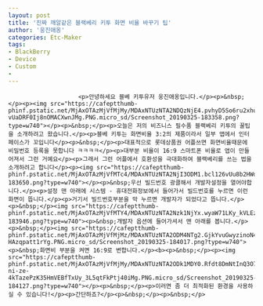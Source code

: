 ```yaml
---
layout: post
title: '진짜 깨알같은 블랙베리 키투 화면 비율 바꾸기 팁'
author: '웅진애옹'
categories: Etc-Maker
tags:
- BlackBerry
- Device
- Custom
-
---
```



<script> location.href='https://cafe.naver.com/develoid/859912' ; </script>


















						<p>안녕하세요 블베 키투유저 웅진애옹입니다.</p><p>&nbsp;</p><p><img src="https://cafeptthumb-phinf.pstatic.net/MjAxOTAzMjVfMjMy/MDAxNTUzNTA2NDQzNjE4.pvhyD5So6ru2xhuh3GAaQNVYmun4rPlmUuyHQeGmoOcg.zBB1T7SOR4xWq5BpP0ntHP-vUaDRF0Ij8nOMACXwnJMg.PNG.micro_sd/Screenshot_20190325-183358.png?type=w740"></p><p>&nbsp;</p><p>오늘은 저의 비즈니스 필수품 블랙베리 키투의 꿀팁을 소개하려고 왔습니다.</p><p>블베 키투는 화면비율 3:2의 제품이라서 일부 앱에서 인터페이스가 꼬입니다</p><p>&nbsp;</p><p>대표적으로 롯데상품권 어플쓰면 화면비율때문에 비밀번호 등록을 못합니다 ㅋㅋㅋㅋ</p><p>대부분 비율이 16:9 스마트폰 비율로 앱이 만들어져서 그런 거예요</p><p>그래서 그런 어플에서 호환성을 극대화하여 블랙베리를 쓰는 법을 소개하려고 합니다</p><p><img src="https://cafeptthumb-phinf.pstatic.net/MjAxOTAzMjVfMTc4/MDAxNTUzNTA2NjI3ODM1.bcl126vUu8b2HWdA_1wbqQm14VsgGfhsmc370ZuYrA0g.xFUuxSlzWcMB8_yfI1kbRzaCssSN4UV__FAsqzbRJIEg.PNG.micro_sd/Screenshot_20190325-183650.png?type=w740"></p><p>&nbsp;우선 빌드번호 광클해서 개발자설정을 열어야합니다.</p><p>설정 맨 아래에 시스템 - 휴대전화정보에서 들어가서 빌드번호를 누르면 이런 화면이 뜹니다.</p><p>거기서 빌드번호부분을 막 누르면 개발자가 되었다고 뜹니다.</p><p>&nbsp;</p><img src="https://cafeptthumb-phinf.pstatic.net/MjAxOTAzMjVfMTY4/MDAxNTUzNTA2Nzk1NjYx.wyaW71LKy_kVLEzt6__iacya_OnqFa3YbENqotDz0ckg.vcQlh8JpqF44ep_bvB7lVboddlrdu4ctibdoPo1soc8g.PNG.micro_sd/Screenshot_20190325-183946.png?type=w740"><p>&nbsp;개발자 옵션에 들어가셔서 맨 아래를 봅니다.</p><p>&nbsp;</p><img src="https://cafeptthumb-phinf.pstatic.net/MjAxOTAzMjVfMjMz/MDAxNTUzNTA2ODM4NTg2.GjkYvuGwyzinoN4sRKpE9lD7bO6VebpTO1i1w6CEoYQg.0s0VjAjoC0mZijBTNw9aJz0L4YJIUm_-HAzqpatt1rYg.PNG.micro_sd/Screenshot_20190325-184017.png?type=w740"><p>&nbsp;화면비 부분을 켜면 16:9로 변합니다.</p><b><p>&nbsp;</p><p><img src="https://cafeptthumb-phinf.pstatic.net/MjAxOTAzMjVfMjMy/MDAxNTUzNTA2ODk1MDY0.Rfdt8DmNtInQ3O7yb_YXhd0ALYOlGgsLS6rTesUPl2gg.-ni-ze-4kTazePzK35HmVEBfTxUy_3L5qtFkPtj40iMg.PNG.micro_sd/Screenshot_20190325-184127.png?type=w740"></p><p>&nbsp;</p><p>이러면 좀 더 최적화된 환경을 사용하실 수 있습니다!</p><p>간단하죠?</p><p>&nbsp;</p><p>&nbsp;</p>
